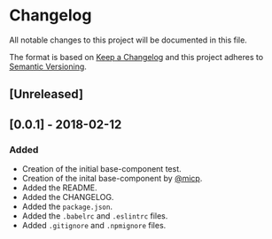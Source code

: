 # Changelog
All notable changes to this project will be documented in this file.

The format is based on [Keep a Changelog](http://keepachangelog.com/en/1.0.0/)
and this project adheres to [Semantic Versioning](http://semver.org/spec/v2.0.0.html).

## [Unreleased]

## [0.0.1] - 2018-02-12
### Added
- Creation of the initial base-component test.
- Creation of the inital base-component by [@micp](https://www.npmjs.com/~micp).
- Added the README.
- Added the CHANGELOG.
- Added the `package.json`.
- Added the `.babelrc` and `.eslintrc` files.
- Added `.gitignore` and `.npmignore` files.
